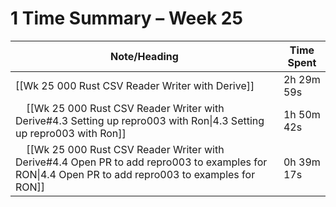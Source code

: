 # 1 Time Summary – Week 25

| Note/Heading | Time Spent |
|--------------|------------|
| [[Wk 25 000 Rust CSV Reader Writer with Derive]] | 2h 29m 59s |
| &nbsp;&nbsp;&nbsp;&nbsp;[[Wk 25 000 Rust CSV Reader Writer with Derive#4.3 Setting up repro003 with Ron\|4.3 Setting up repro003 with Ron]] | 1h 50m 42s |
| &nbsp;&nbsp;&nbsp;&nbsp;[[Wk 25 000 Rust CSV Reader Writer with Derive#4.4 Open PR to add repro003 to examples for RON\|4.4 Open PR to add repro003 to examples for RON]] | 0h 39m 17s |

